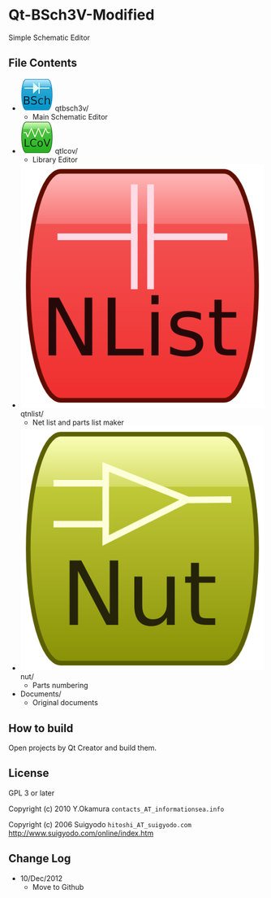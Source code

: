 Qt-BSch3V-Modified
==================

Simple Schematic Editor

File Contents
-------------

* ![icon](./qtbsch3v/images/icon.png) qtbsch3v/
    * Main Schematic Editor
* ![icon](./qtlcov/lcov.png) qtlcov/
    * Library Editor
* ![icon](./Documents/doc/images/nlist.png) qtnlist/
    * Net list and parts list maker
* ![icon](./Documents/doc/images/nut.png) nut/
    * Parts numbering
* Documents/
    * Original documents

How to build
------------

Open projects by Qt Creator and build them.

License
-------

GPL 3 or later

Copyright (c) 2010 Y.Okamura `contacts_AT_informationsea.info`

Copyright (c) 2006 Suigyodo `hitoshi_AT_suigyodo.com` <http://www.suigyodo.com/online/index.htm>

Change Log
----------

* 10/Dec/2012
    * Move to Github
